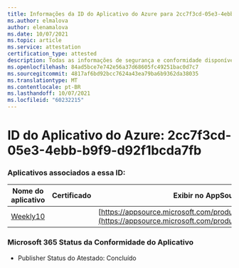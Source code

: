 ```yaml
---
title: Informações da ID do Aplicativo do Azure para 2cc7f3cd-05e3-4ebb-b9f9-d92f1bcda7fb
ms.author: elmalova
author: elenamalova
ms.date: 10/07/2021
ms.topic: article
ms.service: attestation
certification_type: attested
description: Todas as informações de segurança e conformidade disponíveis para 2cc7f3cd-05e3-4ebb-b9f9-d92f1bcda7fb.
ms.openlocfilehash: 84ad5bce7e742e56a37d68605fc49251bac0d7c7
ms.sourcegitcommit: 4817af6bd92bcc7624a43ea79ba6b9362da38035
ms.translationtype: MT
ms.contentlocale: pt-BR
ms.lasthandoff: 10/07/2021
ms.locfileid: "60232215"
---
```

# <a name="azure-app-id-2cc7f3cd-05e3-4ebb-b9f9-d92f1bcda7fb"></a>ID do Aplicativo do Azure: 2cc7f3cd-05e3-4ebb-b9f9-d92f1bcda7fb


### <a name="apps-associated-with-this-id"></a>Aplicativos associados a essa ID:
| **Nome do aplicativo** | **Certificado** | **Exibir no AppSource** |
|--------------|---------------|-----------------------|
| [Weekly10](https://docs.microsoft.com/microsoft-365-app-certification/forward/WA200001441) |  | [https://appsource.microsoft.com/product/office/WA200001441](https://appsource.microsoft.com/product/office/WA200001441) |

### <a name="microsoft-365-app-compliance-status"></a>Microsoft 365 Status da Conformidade do Aplicativo
- Publisher Status do Atestado: Concluído
